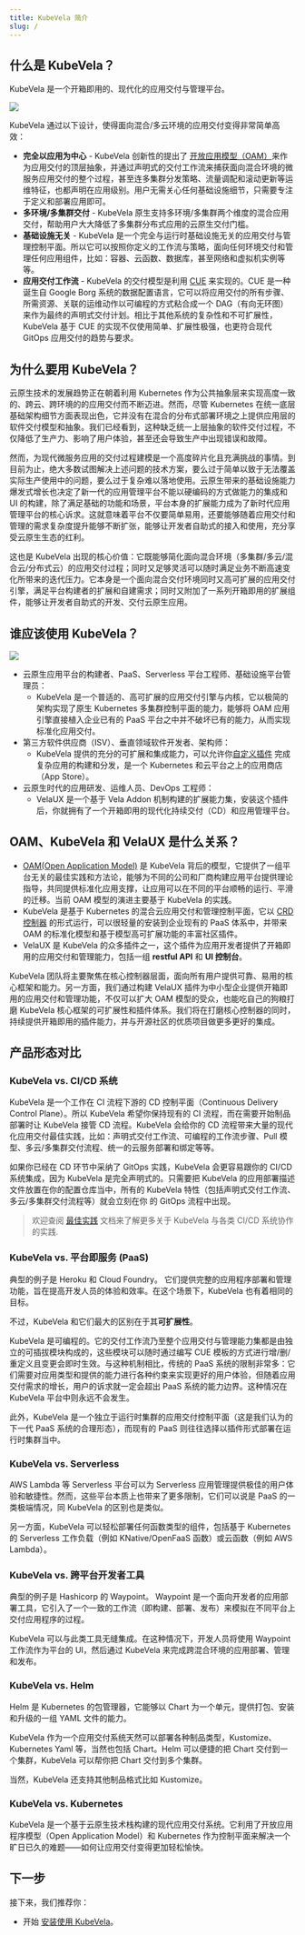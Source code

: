 ```yaml
---
title: KubeVela 简介
slug: /
---
```


## 什么是 KubeVela？

KubeVela 是一个开箱即用的、现代化的应用交付与管理平台。

![](../resources/what-is-kubevela.png)

KubeVela 通过以下设计，使得面向混合/多云环境的应用交付变得非常简单高效：

- **完全以应用为中心** - KubeVela 创新性的提出了 [开放应用模型（OAM）](https://oam.dev/)来作为应用交付的顶层抽象，并通过声明式的交付工作流来捕获面向混合环境的微服务应用交付的整个过程，甚至连多集群分发策略、流量调配和滚动更新等运维特征，也都声明在应用级别。用户无需关心任何基础设施细节，只需要专注于定义和部署应用即可。
- **多环境/多集群交付** - KubeVela 原生支持多环境/多集群两个维度的混合应用交付，帮助用户大大降低了多集群分布式应用的云原生交付门槛。
- **基础设施无关** - KubeVela 是一个完全与运行时基础设施无关的应用交付与管理控制平面。所以它可以按照你定义的工作流与策略，面向任何环境交付和管理任何应用组件，比如：容器、云函数、数据库，甚至网络和虚拟机实例等等。
- **应用交付工作流** - KubeVela 的交付模型是利用 [CUE](https://cuelang.org/) 来实现的。CUE 是一种诞生自 Google Borg 系统的数据配置语言，它可以将应用交付的所有步骤、所需资源、关联的运维动作以可编程的方式粘合成一个 DAG（有向无环图）来作为最终的声明式交付计划。相比于其他系统的复杂性和不可扩展性，KubeVela 基于 CUE 的实现不仅使用简单、扩展性极强，也更符合现代 GitOps 应用交付的趋势与要求。

## 为什么要用 KubeVela？

云原生技术的发展趋势正在朝着利用 Kubernetes 作为公共抽象层来实现高度一致的、跨云、跨环境的的应用交付而不断迈进。然而，尽管 Kubernetes 在统一底层基础架构细节方面表现出色，它并没有在混合的分布式部署环境之上提供应用层的软件交付模型和抽象。我们已经看到，这种缺乏统一上层抽象的软件交付过程，不仅降低了生产力、影响了用户体验，甚至还会导致生产中出现错误和故障。

然而，为现代微服务应用的交付过程建模是一个高度碎片化且充满挑战的事情。到目前为止，绝大多数试图解决上述问题的技术方案，要么过于简单以致于无法覆盖实际生产使用中的问题，要么过于复杂难以落地使用。云原生带来的基础设施能力爆发式增长也决定了新一代的应用管理平台不能以硬编码的方式做能力的集成和 UI 的构建，除了满足基础的功能和场景，平台本身的扩展能力成为了新时代应用管理平台的核心诉求。这就意味着平台不仅要简单易用，还要能够随着应用交付和管理的需求复杂度提升能够不断扩张，能够让开发者自助式的接入和使用，充分享受云原生生态的红利。

这也是 KubeVela 出现的核心价值：它既能够简化面向混合环境（多集群/多云/混合云/分布式云）的应用交付过程；同时又足够灵活可以随时满足业务不断高速变化所带来的迭代压力。它本身是一个面向混合交付环境同时又高可扩展的应用交付引擎，满足平台构建者的扩展和自建需求；同时又附加了一系列开箱即用的扩展组件，能够让开发者自助式的开发、交付云原生应用。

## 谁应该使用 KubeVela？

![](../resources/vela-overview.jpg)

- 云原生应用平台的构建者、PaaS、Serverless 平台工程师、基础设施平台管理员：
  - KubeVela 是一个普适的、高可扩展的应用交付引擎与内核，它以极简的架构实现了原生 Kubernetes 多集群控制平面的能力，能够将 OAM 应用引擎直接植入企业已有的 PaaS 平台之中并不破坏已有的能力，从而实现标准化应用交付。
- 第三方软件供应商（ISV）、垂直领域软件开发者、架构师：
  - KubeVela 提供的充分的可扩展和集成能力，可以允许你[自定义插件](./platform-engineers/addon/intro) 完成复杂应用的构建和分发，是一个 Kubernetes 和云平台之上的应用商店（App Store）。
- 云原生时代的应用研发、运维人员、DevOps 工程师：
  - VelaUX 是一个基于 Vela Addon 机制构建的扩展能力集，安装这个插件后，你就拥有了一个开箱即用的现代化持续交付（CD）和应用管理平台。

## OAM、KubeVela 和 VelaUX 是什么关系？

- [OAM(Open Application Model)](https://github.com/oam-dev/spec) 是 KubeVela 背后的模型，它提供了一组平台无关的最佳实践和方法论，能够为不同的公司和厂商构建应用平台提供理论指导，共同提供标准化应用支撑，让应用可以在不同的平台顺畅的运行、平滑的迁移。当前 OAM 模型的演进主要基于 KubeVela 的实践。
- KubeVela 是基于 Kubernetes 的混合云应用交付和管理控制平面，它以 [CRD 控制器](https://kubernetes.io/docs/concepts/extend-kubernetes/api-extension/custom-resources/) 的形式运行，可以很轻量的安装到企业现有的 PaaS 体系中，并带来 OAM 的标准化模型和基于模型高可扩展功能的丰富社区插件。
- VelaUX 是 KubeVela 的众多插件之一，这个插件为应用开发者提供了开箱即用的应用交付和管理能力，包括一组 **restful API** 和 **UI 控制台**。

KubeVela 团队将主要聚焦在核心控制器层面，面向所有用户提供可靠、易用的核心框架和能力。另一方面，我们通过构建 VelaUX 插件为中小型企业提供开箱即用的应用交付和管理功能，不仅可以扩大 OAM 模型的受众，也能吃自己的狗粮打磨 KubeVela 核心框架的可扩展性和插件体系。我们将在打磨核心控制器的同时，持续提供开箱即用的插件能力，并与开源社区的优质项目做更多更好的集成。


## 产品形态对比

### KubeVela vs. CI/CD 系统

KubeVela 是一个工作在 CI 流程下游的 CD 控制平面（Continuous Delivery Control Plane）。所以 KubeVela 希望你保持现有的 CI 流程，而在需要开始制品部署时让 KubeVela 接管 CD 流程。KubeVela 会给你的 CD 流程带来大量的现代化应用交付最佳实践，比如：声明式交付工作流、可编程的工作流步骤、Pull 模型、多云/多集群交付流程、统一的云服务部署和绑定等等。

如果你已经在 CD 环节中采纳了 GitOps 实践，KubeVela 会更容易跟你的 CI/CD 系统集成，因为 KubeVela 是完全声明式的。只需要把 KubeVela 的应用部署描述文件放置在你的配置仓库当中，所有的 KubeVela 特性（包括声明式交付工作流、多云/多集群交付流程等）就会立刻在你 的 GitOps 流程中出现。

> 欢迎查阅 [最佳实践](../tutorials/jenkins) 文档来了解更多关于 KubeVela 与各类 CI/CD 系统协作的实践.

### KubeVela vs. 平台即服务 (PaaS)

典型的例子是 Heroku 和 Cloud Foundry。 它们提供完整的应用程序部署和管理功能，旨在提高开发人员的体验和效率。在这个场景下，KubeVela 也有着相同的目标。

不过，KubeVela 和它们最大的区别在于其**可扩展性**。

KubeVela 是可编程的。它的交付工作流乃至整个应用交付与管理能力集都是由独立的可插拔模块构成的，这些模块可以随时通过编写 CUE 模板的方式进行增/删/重定义且变更会即时生效。与这种机制相比，传统的 PaaS 系统的限制非常多：它们需要对应用类型和提供的能力进行各种约束来实现更好的用户体验，但随着应用交付需求的增长，用户的诉求就一定会超出 PaaS 系统的能力边界。这种情况在 KubeVela 平台中则永远不会发生。

此外，KubeVela 是一个独立于运行时集群的应用交付控制平面（这是我们认为的下一代 PaaS 系统的合理形态），而现有的 PaaS 则往往选择以插件形式部署在运行时集群当中。

### KubeVela vs. Serverless

AWS Lambda 等 Serverless 平台可以为 Serverless 应用管理提供极佳的用户体验和敏捷性。然而，这些平台本质上也带来了更多限制，它们可以说是 PaaS 的一类极端情况，同 KubeVela 的区别也是类似。

另一方面，KubeVela 可以轻松部署任何函数类型的组件，包括基于 Kubernetes 的 Serverless 工作负载（例如 KNative/OpenFaaS 函数）或云函数（例如 AWS Lambda）。

### KubeVela vs. 跨平台开发者工具

典型的例子是 Hashicorp 的 Waypoint。 Waypoint 是一个面向开发者的应用部署工具，它引入了一个一致的工作流（即构建、部署、发布）来模拟在不同平台上交付应用程序的过程。

KubeVela 可以与此类工具无缝集成。在这种情况下，开发人员将使用 Waypoint 工作流作为平台的 UI，然后通过 KubeVela 来完成跨混合环境的应用部署、管理和发布。

### KubeVela vs. Helm

Helm 是 Kubernetes 的包管理器，它能够以 Chart 为一个单元，提供打包、安装和升级的一组 YAML 文件的能力。

KubeVela 作为一个应用交付系统天然可以部署各种制品类型，Kustomize、Kubernetes Yaml 等，当然也包括 Chart。Helm 可以便捷的把 Chart 交付到一个集群，KubeVela 可以帮你把 Chart 交付到多个集群。

当然，KubeVela 还支持其他制品格式比如 Kustomize。

### KubeVela vs. Kubernetes

KubeVela 是一个基于云原生技术栈构建的现代应用交付系统。它利用了开放应用程序模型（Open Application Model）和 Kubernetes 作为控制平面来解决一个旷日已久的难题——如何让应用交付变得更加轻松愉快。

## 下一步

接下来，我们推荐你：

- 开始 [安装使用 KubeVela](./install)。
